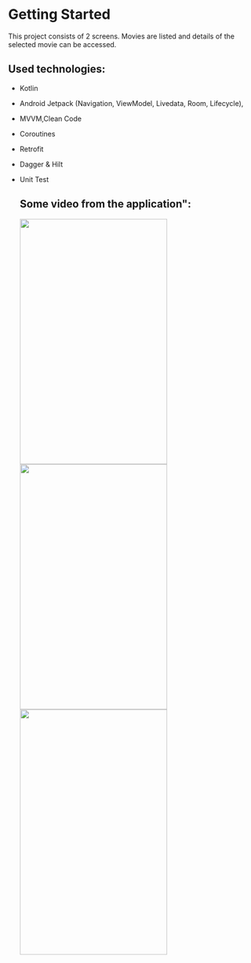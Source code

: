 # Getting Started

This project consists of 2 screens. Movies are listed and details of the selected movie can be accessed.

## Used technologies:

- Kotlin
- Android Jetpack (Navigation, ViewModel, Livedata, Room, Lifecycle),
- MVVM,Clean Code
- Coroutines
- Retrofit
- Dagger & Hilt
- Unit Test

  ## Some video from the application":

  <img src="demo.gif" width="300" height="500" />   <img src="demo2.gif" width="300" height="500" />     <img src="demo3.gif" width="300" height="500" />
